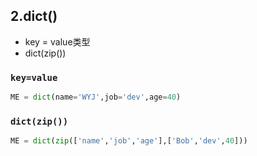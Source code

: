 ## 2.dict()
- key = value类型
- dict(zip())

### `key=value`
```python
ME = dict(name='WYJ',job='dev',age=40)
```

###  `dict(zip())`
```python
ME = dict(zip(['name','job','age'],['Bob','dev',40]))
```